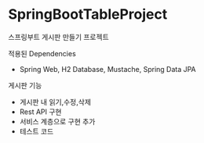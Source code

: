 # SpringBootTableProject
스프링부트 게시판 만들기 프로젝트

적용된 Dependencies
- Spring Web, H2 Database, Mustache, Spring Data JPA

게시판 기능
- 게시판 내 읽기,수정,삭제
- Rest API 구현
- 서비스 계층으로 구현 추가
- 테스트 코드
